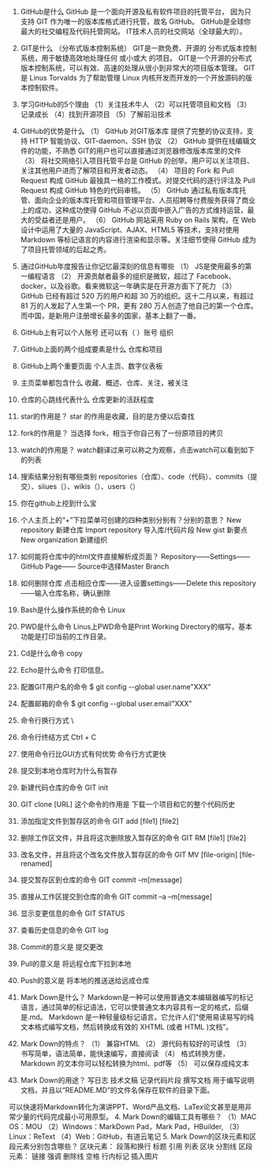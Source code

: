 1.	GitHub是什么
GitHub 是一个面向开源及私有软件项目的托管平台，
因为只支持 GIT 作为唯一的版本库格式进行托管，故名 GitHub。
GitHub是全球你最大的社交编程及代码托管网站。
IT技术人员的社交网站（全球最大的）。
2.	GIT是什么 （分布式版本控制系统）
GIT是一款免费、开源的 分布式版本控制系统，用于敏捷高效地处理任何 或小或大 的项目。
GIT是一个开源的分布式版本控制系统，可以有效、高速的处理从很小到非常大的项目版本管理。
GIT是 Linus Torvalds 为了帮助管理 Linux 内核开发而开发的一个开放源码的版本控制软件。
3.	学习GitHub的5个理由
（1）关注技术牛人
（2）可以托管项目和文档
（3）记录成长
（4）找到开源项目
（5）了解前沿技术
4.	GitHub的优势是什么
（1）	GitHub 对GIT版本库 提供了完整的协议支持，支持 HTTP 智能协议、GIT-daemon、SSH 协议
（2）	GitHub 提供在线编辑文件的功能，不熟悉 GIT的用户也可以直接通过浏览器修改版本库里的文件
（3）	将社交网络引入项目托管平台是 GitHub 的创举。用户可以关注项目、关注其他用户进而了解项目和开发者动态。
（4）	项目的 Fork 和 Pull Request 构成 GitHub 最独具一格的工作模式。对提交代码的逐行评注及 Pull Request 构成 GitHub 特色的代码审核。
（5）	GitHub 通过私有版本库托管、面向企业的版本库托管和项目管理平台、人员招聘等付费服务获得了商业上的成功，这种成功使得 GitHub 不必以页面中嵌入广告的方式维持运营，最大的受益者还是用户。
（6）	GitHub 网站采用 Ruby on Rails 架构，在 Web 设计中运用了大量的 JavaScript、AJAX、HTML5 等技术，支持对使用 Markdown 等标记语言的内容进行渲染和显示等。关注细节使得 GitHub 成为了项目托管领域的后起之秀。
5.	通过GitHub年度报告让你记忆最深刻的信息有哪些
（1）	JS是使用最多的第一编程语言
（2）	开源贡献者最多的组织是微软，超过了 Facebook、docker，以及谷歌。看来微软这一年确实是在开源方面下了死力
（3）	GitHub 已经有超过 520 万的用户和超 30 万的组织。这十二月以来，有超过 81 万的人发起了人生第一个 PR，更有 280 万人创造了他自己的第一个仓库。　而中国，是新用户注册增长最多的国家，基本上翻了一番。
6.	GitHub上有可以个人账号 还可以有（ ）账号
组织
7.	GitHub上面的两个组成要素是什么
仓库和项目
8.	GitHub上两个重要页面
个人主页、数字仪表板
9.	主页菜单都包含什么
收藏、概述、仓库、关注，被关注
10.	仓库的心跳线代表什么
仓库更新的活跃程度
11.	star的作用是？
star 的作用是收藏，目的是方便以后查找
12.	fork的作用是？
当选择 fork，相当于你自己有了一份原项目的拷贝
13.	watch的作用是？
watch翻译过来可以称之为观察，点击watch可以看到如下的列表
14.	搜索结果分别有哪些类别
repositories（仓库）、code（代码）、commits（提交）、siiues（）、wikis（）、users（）
15.	你在github上挖到什么宝


1.	个人主页上的“+”下拉菜单可创建的四种类别分别有？分别的意思？
New repository   新建仓库
Import repository  导入库/代码片段
New gist   新要点
New organization   新建组织
2.	如何能将仓库中的html文件直接解析成页面？
Repository——Settings——GitHub Page——
Source中选择Master Branch
3.	如何删除仓库
点击相应仓库——进入设置settings——Delete this repository
——输入仓库名称，确认删除
4.	Bash是什么操作系统的命令
Linux
5.	PWD是什么命令
Linus上PWD命令是Print Working Directory的缩写，基本功能是打印当前的工作目录。
6.	Cd是什么命令
copy　
7.	Echo是什么命令
打印信息。
8.	配置GIT用户名的命令
$ git config --global user.name"XXX" 
9.	配置邮箱的命令
	$ git config --global user.email"XXX"
10.	命令行换行方式
\
11.	命令行终结方式
Ctrl + C
12.	使用命令行比GUI方式有何优势
命令行方式更快
13.	提交到本地仓库时为什么有暂存

14.	新建代码仓库的命令
GIT init
15.	GIT clone [URL] 这个命令的作用是
下载一个项目和它的整个代码历史
16.	添加指定文件到暂存区的命令
GIT add [file1] [file2]
17.	删除工作区文件，并且将这次删除放入暂存区的命令
GIT RM [file1] [file2]
18.	改名文件，并且将这个改名文件放入暂存区的命令
GIT MV [file-origin] [file-renamed]
19.	提交暂存区到仓库的命令
GIT commit –m[message]
20.	直接从工作区提交到仓库的命令
GIT commit –a –m[message]
21.	显示变更信息的命令
GIT STATUS
22.	查看历史信息的命令
GIT log
23.	Commit的意义是
提交更改
24.	Pull的意义是
将远程仓库下拉到本地
25.	Push的意义是
将本地的推送送给远成仓库

1.	Mark Down是什么？
Markdown是一种可以使用普通文本编辑器编写的标记语言，通过简单的标记语法，它可以使普通文本内容具有一定的格式，后缀是.md。
Markdown 是一种轻量级标记语言。它允许人们“使用易读易写的纯文本格式编写文档，然后转换成有效的 XHTML (或者 HTML )文档”。
2.	Mark Down的特点？
（1）	兼容HTML
（2）	源代码有较好的可读性
（3）	书写简单，语法简单，能快速编写，直接阅读
（4）	格式转换方便，Markdown 的文本你可以轻松转换为html、pdf等
（5）	可以保存成纯文本
3.	Mark Down的用途？
写日志  技术文稿  记录代码片段 撰写文档
用于编写说明文档，并且以“README.MD”的文件名保存在软件的目录下面。

可以快速将Markdown转化为演讲PPT、Word产品文档、LaTex论文甚至是用非常少量的代码完成最小可用原型。
4.	Mark Down的编辑工具有哪些？
（1）MAC OS：MOU
（2）Windows：MarkDown Pad，Mark Pad，HBuilder,
（3）Linux：ReText
（4）Web：GitHub，有道云笔记
5.	Mark Down的区块元素和区段元素分别包含哪些？
区块元素：
段落和换行  标题  引用  列表  区块  分割线
区段元素：
链接 强调  删除线  空格  行内标记  插入图片

